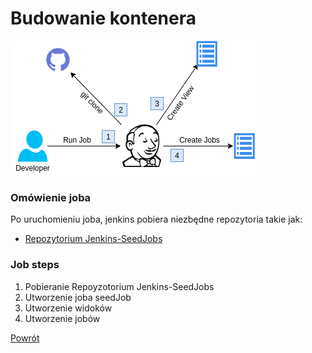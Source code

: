 Budowanie kontenera
=========

![Infrastructure](../../../__images/jenkins/seedJobs.draw.io.png)


### Omówienie joba
Po uruchomieniu joba, jenkins pobiera niezbędne repozytoria takie jak:
  - [Repozytorium Jenkins-SeedJobs](git@github.com:wolfsea89/Jenkins-SeedJobs.git)



### Job steps
1. Pobieranie Repoyzotorium Jenkins-SeedJobs
2. Utworzenie joba seedJob
3. Utworzenie widoków
4. Utworzenie jobów

[Powrót](../Overview.PL.md)